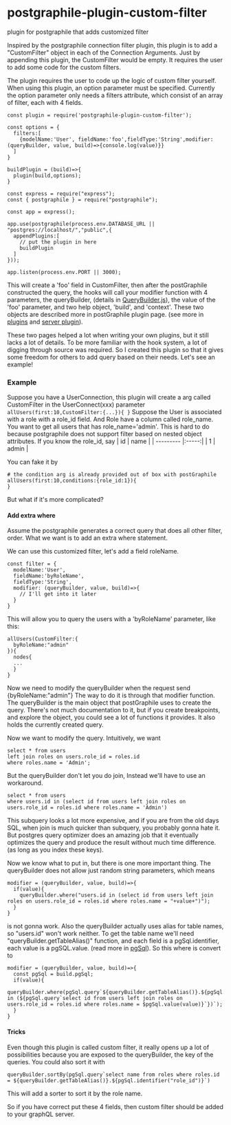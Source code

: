 # postgraphile-plugin-custom-filter
plugin for postgraphile that adds customized filter

Inspired by the postgraphile connection filter plugin, this plugin is to add a "CustomFilter" object in each of the Connection Arguments. Just by appending this plugin, the CustomFilter would be empty. It requires the user to add some code for the custom filters. 

The plugin requires the user to code up the logic of custom filter yourself. When using this plugin, an option parameter must be specified. Currently the option parameter only needs a filters attribute, which consist of an array of filter, each with 4 fields. 
```
const plugin = require('postgraphile-plugin-custom-filter');

const options = {
  filters:[
    {modelName:'User', fieldName:'foo',fieldType:'String',modifier:(queryBuilder, value, build)=>{console.log(value)}}
  ]
}

buildPlugin = (build)=>{
  plugin(build,options);
}

const express = require("express");
const { postgraphile } = require("postgraphile");

const app = express();

app.use(postgraphile(process.env.DATABASE_URL || "postgres://localhost/","public",{
  appendPlugins:[
    // put the plugin in here
    buildPlugin
  ]
}));

app.listen(process.env.PORT || 3000);
```
This will create a 'foo' field in CustomFilter, then after the postGraphile constructed the query, the hooks will call your modifier function with 4 parameters, the queryBuilder, (details in [QueryBuilder.js](https://github.com/graphile/graphile-build/blob/master/packages/graphile-build-pg/src/QueryBuilder.js)), the value of the 'foo' parameter, and two help object, 'build', and 'context'. These two objects are described more in  postGraphile plugin page. (see more in [plugins](https://www.graphile.org/graphile-build/plugins/) and [server plugin](https://www.graphile.org/postgraphile/extending/)).

These two pages helped a lot when writing your own plugins, but it still lacks a lot of details. To be more familiar with the hook system, a lot of digging through source was required. So I created this plugin so that it gives some freedom for others to add query based on their needs. Let's see an example!

### Example

Suppose you have a UserConnection, this plugin will create a arg called CustomFilter in the UserConnect(xxx) parameter
`
allUsers(first:10,CustomFilter:{...}){
}
`
Suppose the User is associated with a role with a role_id field. And Role have a column called role_name. You want to get all users that has role_name='admin'. This is hard to do because postgraphile does not support filter based on nested object attributes. 
If you know the role_id, say
| id        | name  | 
| --------- |:-----:| 
| 1         | admin | 

You can fake it by 
```
# the condition arg is already provided out of box with postGraphile
allUsers(first:10,conditions:{role_id:1}){
}
```

But what if it's more complicated?

#### Add extra where
Assume the postgraphile generates a correct query that does all other filter, order. What we want is to add an extra where statement. 

We can use this customized filter, let's add a field roleName.

```
const filter = {
  modelName:'User',
  fieldName:'byRoleName',
  fieldType:'String',
  modifier: (queryBuilder, value, build)=>{
    // I'll get into it later
  }
}
```
This will allow you to query the users with a 'byRoleName' parameter, like this:
```
allUsers(CustomFilter:{
  byRoleName:"admin"
}){
  nodes{
  ...
  }
}
```
Now we need to modify the queryBuilder when the request send {byRoleName:"admin"}
The way to do it is through that modifier function. The queryBuilder is the main object that postGraphile uses to create the query. There's not much documentation to it, but if you create breakpoints, and explore the object, you could see a lot of functions it provides. It also holds the currently created query. 

Now we want to modify the query.
Intuitively, we want
```
select * from users
left join roles on users.role_id = roles.id
where roles.name = 'Admin';
```
But the queryBuilder don't let you do join, Instead we'll have to use an workaround.
```
select * from users
where users.id in (select id from users left join roles on users.role_id = roles.id where roles.name = 'Admin')
```
This subquery looks a lot more expensive, and if you are from the old days SQL, when join is much quicker than subquery, you probably gonna hate it. But postgres query optimizer does an amazing job that it eventually optimizes the query and produce the result without much time difference. (as long as you index these keys).

Now we know what to put in, but there is one more important thing. The queryBuilder does not allow just random string parameters, which means 
```
modifier = (queryBuilder, value, build)=>{
  if(value){
    queryBuilder.where("users.id in (select id from users left join roles on users.role_id = roles.id where roles.name = "+value+")");
  }
}
``` 
is not gonna work. 
Also the queryBuilder actually uses alias for table names, so "users.id" won't work neither.
To get the table name we'll need "queryBuilder.getTableAlias()" function, and each field is a pgSql.identifier, each value is a pgSQL.value. (read more in [pgSql](https://github.com/graphile/pg-sql2/blob/master/README.md)).
So this where is convert to 
```
modifier = (queryBuilder, value, build)=>{
  const pgSql = build.pgSql;
  if(value){
    queryBuilder.where(pgSql.query`${queryBuilder.getTableAlias()}.${pgSql.identifier("id")} in (${pgSql.query`select id from users left join roles on users.role_id = roles.id where roles.name = $pgSql.value(value)}`})`);
  }
}
``` 

#### Tricks
Even though this plugin is called custom filter, it really opens up a lot of possibilities because you are exposed to the queryBuilder, the key of the queries. You could also sort it with 
```
queryBuilder.sortBy(pgSql.query`select name from roles where roles.id = ${queryBuilder.getTableAlias()}.${pgSql.identifier("role_id")}`)
```
This will add a sorter to sort it by the role name. 


So if you have correct put these 4 fields, then custom filter should be added to your graphQL server. 



